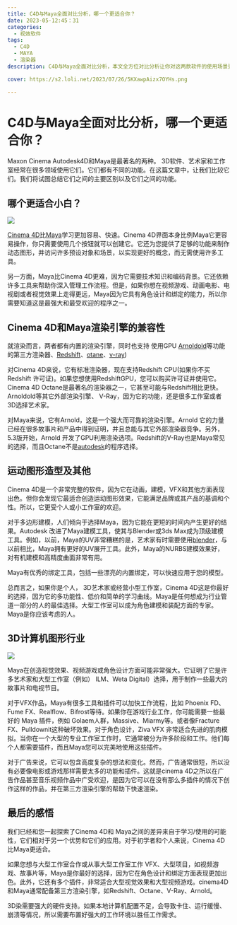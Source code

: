 ```yaml
---
title: C4D与Maya全面对比分析，哪一个更适合你？
date: 2023-05-12:45：31
categories:
  - 视效软件
tags:
  - C4D
  - MAYA
  - 渲染器
description: C4D与Maya全面对比分析，本文全方位对比分析让你对这两款软件的使用场景更加了解。

cover: https://s2.loli.net/2023/07/26/5KXawpAizx7OYHs.png

---
```

# C4D与Maya全面对比分析，哪一个更适合你？

Maxon Cinema Autodesk4D和Maya是最著名的两种。 3D软件、艺术家和工作室经常在很多领域使用它们。它们都有不同的功能。在这篇文章中，让我们比较它们。我们将试图总结它们之间的主要区别以及它们之间的功能。

## 哪个更适合小白？

![](https://s2.loli.net/2023/07/26/OqoMyJ87Z2HIXCT.png)

[Cinema 4D](https://www.maxon.net/en/cinema-4d)比[Maya](https://www.autodesk.com/products/maya/overview?term=1-YEAR&tab=subscription)学习更加容易、快速。Cinema 4D界面本身比例Maya它更容易操作，你只需要使用几个按钮就可以创建它。它还为您提供了足够的功能来制作动态图形，并访问许多预设对象和场景，以实现更好的概念，而无需使用许多工具。

另一方面，Maya比Cinema 4D更难，因为它需要技术知识和编码背景。它还依赖许多工具来帮助你深入管理工作流程。但是，如果你想在视频游戏、动画电影、电视剧或者视觉效果上走得更远，Maya因为它具有角色设计和绑定的能力，所以你需要知道这是最强大和最受欢迎的程序之一。

## Cinema 4D和Maya渲染引擎的兼容性

就渲染而言，两者都有内置的渲染引擎，同时也支持 使用GPU [Arnoldold](https://arnoldrenderer.com/download/)等功能的第三方渲染器、[Redshift](https://www.maxon.net/en/redshift)、[otane](https://home.otoy.com/render/octane-render/)、[v-ray](https://www.chaos.com/vray))

对Cinema 4D来说，它有标准渲染器，现在支持Redshift CPU(如果你不买 Redshift 许可证)。如果您想使用RedshiftGPU，您可以购买许可证并使用它。Cinema 4D Octane是最著名的渲染器之一，它甚至可能与Redshift相比更快。Arnoldold等其它外部渲染引擎、 V-Ray，因为它的功能，还是很多工作室或者3D选择艺术家。

对Maya来说，它有Arnold，这是一个强大而可靠的渲染引擎。Arnold 它的力量已经在很多故事片和产品中得到证明，并且总能与其它外部渲染器竞争。另外，5.3版开始，Arnold 开发了GPU利用渲染选项。Redshift的V-Ray也是Maya常见的选择，而且Octane不是[autodesk](https://www.autodesk.com/)的程序选择。

## 运动图形造型及其他

Cinema 4D是一个非常完整的软件，因为它在动画，建模，VFX和其他方面表现出色。但你会发现它最适合创造运动图形效果，它能满足品牌或其产品的基调和个性。所以，它更受个人或小工作室的欢迎。

对于多边形建模，人们倾向于选择Maya，因为它能在更短的时间内产生更好的结果。Autodesk 改进了Maya建模工具，使其与Blender或3ds Max成为顶级建模工具。例如，以前，Maya的UV非常糟糕的是，艺术家有时需要使用[blender](https://www.blender.org/)，与以前相比，Maya拥有更好的UV展开工具。此外，Maya的NURBS建模效果好，对有机建模和高精度曲面非常有用。

Maya有优秀的绑定工具，包括一些漂亮的内置绑定，可以快速应用于您的模型。

总而言之，如果你是个人， 3D艺术家或经营小型工作室，Cinema 4D这是你最好的选择，因为它的多功能性、低价和简单的学习曲线。Maya是任何想成为行业管道一部分的人的最佳选择。大型工作室可以成为角色建模和装配方面的专家。Maya是你应该考虑的人。

## 3D计算机图形行业

![](https://s2.loli.net/2023/07/26/5KXawpAizx7OYHs.png)

Maya在创造视觉效果、视频游戏或角色设计方面可能非常强大。它证明了它是许多艺术家和大型工作室（例如） ILM、Weta Digital）选择，用于制作一些最大的故事片和电视节目。

对于VFX作品，Maya有很多工具和插件可以加快工作流程，比如 Phoenix FD、Fume FX、Realflow、Bifrost等待。如果你在游戏行业工作，你可能需要一些最好的 Maya 插件，例如 Golaem人群，Massive、Miarmy等。或者像Fracture FX、Pulldownit这种破坏效果。对于角色设计，Ziva VFX 非常适合先进的肌肉模拟。当你在一个大型的专业工作室工作时，它通常被分为许多阶段和工作。他们每个人都需要插件，而且Maya您可以完美地使用这些插件。

对于广告来说，它可以包含高度复杂的想法和变化。然而，广告通常很短，所以没有必要像电影或游戏那样需要太多的功能和插件。这就是cinema 4D之所以在广告作品甚至音乐视频作品中广受欢迎，是因为它可以在没有那么多插件的情况下创作这样的作品，并在第三方渲染引擎的帮助下快速渲染。

## 最后的感悟

我们已经和您一起探索了Cinema 4D和 Maya之间的差异来自于学习/使用的可能性，它们相对于另一个优势和它们的应用。对于初学者和个人来说，Cinema 4D比Maya更适合。

如果您想与大型工作室合作或从事大型工作室工作 VFX、大型项目，如视频游戏、故事片等，Maya是你最好的选择，因为它在角色设计和绑定方面表现更加出色。此外，它还有多个插件，非常适合大型视觉效果和大型视频游戏。cinema4D和Maya通常配备第三方渲染引擎，如Redshift、Octane、V-Ray、Arnold。

3D染需要强大的硬件支持。如果本地计算机配置不足，会导致卡住、运行缓慢、崩溃等情况，所以需要布置好强大的工作环境以胜任工作需求。







